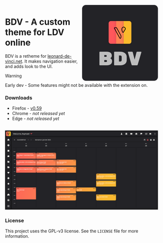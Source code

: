 <img src="https://raw.githubusercontent.com/Egsagon/bdv/master/assets/main.svg" align="right" width="250px">

# BDV - A custom theme for LDV online

BDV is a retheme for [leonard-de-vinci.net](https://leonard-de-vinci.net). It makes navigation easier, and adds look to the UI. 

> [!WARNING]
> Early dev - Some features might not be available with the extension on.

### Downloads
- Firefox - [v0.59](https://github.com/Egsagon/bdv/releases/download/v0.59/bdv.xpi)
- Chrome - *not released yet*
- Edge - *not released yet*

<br clear="right">

<img src="https://raw.githubusercontent.com/Egsagon/bdv/master/assets/demo.png">

### License
This project uses the GPL-v3 license. See the `LICENSE` file for more information.
